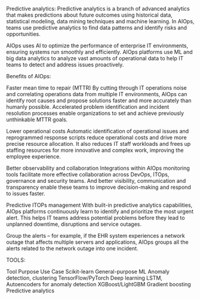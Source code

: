 Predictive analytics: Predictive analytics is a branch of advanced analytics that makes predictions about future outcomes using historical data, statistical modeling, data mining techniques and machine learning. In AIOps, teams use predictive analytics to find data patterns and identify risks and opportunities.

AIOps uses AI to optimize the performance of enterprise IT environments, ensuring systems run smoothly and efficiently. AIOps platforms use ML and big data analytics to analyze vast amounts of operational data to help IT teams to detect and address issues proactively.

Benefits of AIOps:

Faster mean time to repair (MTTR)
By cutting through IT operations noise and correlating operations data from multiple IT environments, AIOps can identify root causes and propose solutions faster and more accurately than humanly possible. Accelerated problem identification and incident resolution processes enable organizations to set and achieve previously unthinkable MTTR goals.

Lower operational costs
Automatic identification of operational issues and reprogrammed response scripts reduce operational costs and drive more precise resource allocation. It also reduces IT staff workloads and frees up staffing resources for more innovative and complex work, improving the employee experience.

Better observability and collaboration
Integrations within AIOps monitoring tools facilitate more effective collaboration across DevOps, ITOps, governance and security teams. And better visibility, communication and transparency enable these teams to improve decision-making and respond to issues faster.

Predictive ITOPs management
With built-in predictive analytics capabilities, AIOps platforms continuously learn to identify and prioritize the most urgent alert. This helps IT teams address potential problems before they lead to unplanned downtime, disruptions and service outages.

Group the alerts – 
for example, if the EHR system experiences a network outage that affects multiple servers and applications, AIOps groups all the alerts related to the network outage into one incident.

TOOLS:

Tool	Purpose	Use Case
Scikit-learn	General-purpose ML	Anomaly detection, clustering
TensorFlow/PyTorch	Deep learning	LSTM, Autoencoders for anomaly detection
XGBoost/LightGBM	Gradient boosting	Predictive analytics
